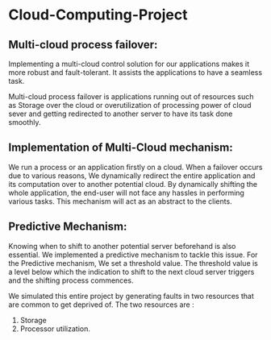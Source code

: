 # Cloud-Computing-Project

## Multi-cloud process failover:

Implementing a multi-cloud control solution for our applications makes it more robust and fault-tolerant.
It assists the applications to have a seamless task.

Multi-cloud process failover is applications running out of resources such as Storage over the cloud or overutilization of processing power of cloud sever and getting redirected to another server to have its task done smoothly. 

## Implementation of Multi-Cloud mechanism:

We run a process or an application firstly on a cloud. 
When a failover occurs due to various reasons, We dynamically redirect the entire application and its computation over to another potential cloud.
By dynamically shifting the whole application, the end-user will not face any hassles in performing various tasks. 
This mechanism will act as an abstract to the clients.  

## Predictive Mechanism:

Knowing when to shift to another potential server beforehand is also essential. 
We implemented a predictive mechanism to tackle this issue.
For the Predictive mechanism,  We set a threshold value. 
The threshold value is a level below which the indication to shift to the next cloud server triggers and the shifting process commences. 

We simulated this entire project by generating faults in two resources that are common to get deprived of. 
The two resources are :
1) Storage
2) Processor utilization. 


